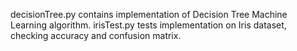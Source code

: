 decisionTree.py contains implementation of Decision Tree Machine Learning algorithm.
irisTest.py tests implementation on Iris dataset, checking accuracy and confusion matrix.

